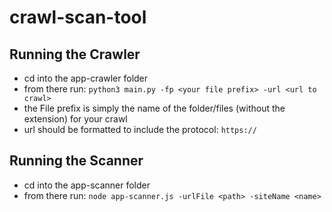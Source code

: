# crawl-scan-tool

## Running the Crawler

- cd into the app-crawler folder
- from there run: `python3 main.py -fp <your file prefix> -url <url to crawl>`
- the File prefix is simply the name of the folder/files (without the extension) for your crawl
- url should be formatted to include the protocol: `https://` 


## Running the Scanner

- cd into the app-scanner folder
- from there run: `node app-scanner.js -urlFile <path> -siteName <name>`